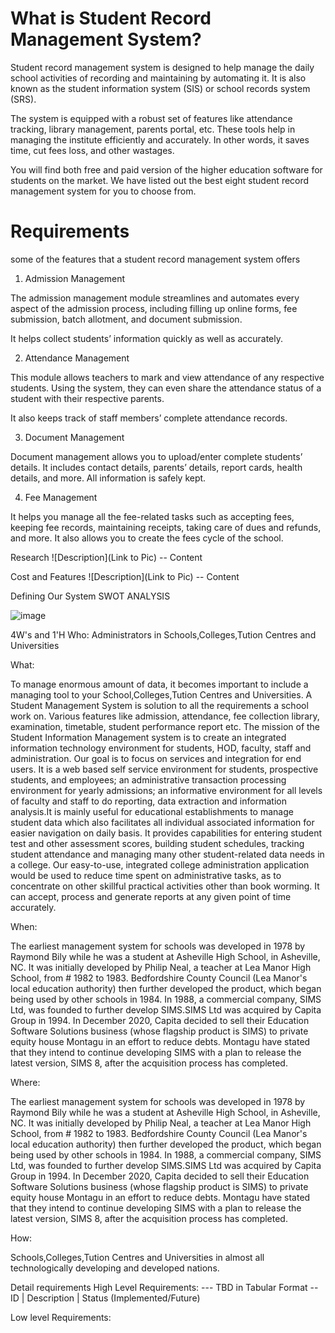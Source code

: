 # What is Student Record Management System? 

Student record management system is designed to help manage the daily school activities of recording and maintaining by automating it. It is also known as the student information system (SIS) or school records system (SRS). 

The system is equipped with a robust set of features like attendance tracking, library management, parents portal, etc. These tools help in managing the institute efficiently and accurately. In other words, it saves time, cut fees loss, and other wastages. 

You will find both free and paid version of the higher education software for students on the market. We have listed out the best eight student record management system for you to choose from. 
# Requirements

some of the features that a student record management system offers

1. Admission Management

The admission management module streamlines and automates every aspect of the admission process, including filling up online forms, fee submission, batch allotment, and document submission.

It helps collect students’ information quickly as well as accurately.

2. Attendance Management

This module allows teachers to mark and view attendance of any respective students. Using the system, they can even share the attendance status of a student with their respective parents.

It also keeps track of staff members’ complete attendance records.

3. Document Management

Document management allows you to upload/enter complete students’ details. It includes contact details, parents’ details, report cards, health details, and more. All information is safely kept.

4. Fee Management

It helps you manage all the fee-related tasks such as accepting fees, keeping fee records, maintaining receipts, taking care of dues and refunds, and more. It also allows you to create the fees cycle of the school.

Research
![Description](Link to Pic) -- Content

Cost and Features
![Description](Link to Pic) -- Content

Defining Our System
SWOT ANALYSIS

![image](https://user-images.githubusercontent.com/81298446/114833848-a0789880-9ded-11eb-9012-104cb3581395.png)


4W's and 1'H
Who:
Administrators in Schools,Colleges,Tution Centres and Universities


What:

To manage enormous amount of data, it becomes important to include a managing tool to your School,Colleges,Tution Centres and Universities. A Student Management System is solution to all the requirements a school work on. Various features like admission, attendance, fee collection library, examination, timetable, student performance report etc.
The mission of the Student Information Management system is to create an integrated information technology
environment for students, HOD, faculty, staff and administration. Our goal is to focus on services and integration for end
users. It is a web based self service environment for students, prospective students, and employees; an administrative
transaction processing environment for yearly admissions; an informative environment for all levels of faculty and staff to
do reporting, data extraction and information analysis.It is mainly useful for educational establishments to manage student
data which also facilitates all individual associated information for easier navigation on daily basis. It provides capabilities
for entering student test and other assessment scores, building student schedules, tracking student attendance and managing
many other student-related data needs in a college. Our easy-to-use, integrated college administration application would be
used to reduce time spent on administrative tasks, as to concentrate on other skillful practical activities other than book
worming. It can accept, process and generate reports at any given point of time accurately.

When:

The earliest management system for schools was developed in 1978 by Raymond Bily while he was a student at Asheville High School, in Asheville, NC. It was initially developed by Philip Neal, a teacher at Lea Manor High School, from # 1982 to 1983. Bedfordshire County Council (Lea Manor's local education authority) then further developed the product, which began being used by other schools in 1984. In 1988, a commercial company, SIMS Ltd, was founded to further develop SIMS.SIMS Ltd was acquired by Capita Group in 1994. In December 2020, Capita decided to sell their Education Software Solutions business (whose flagship product is SIMS) to private equity house Montagu in an effort to reduce debts. Montagu have stated that they intend to continue developing SIMS with a plan to release the latest version, SIMS 8, after the acquisition process has completed.

Where:

The earliest management system for schools was developed in 1978 by Raymond Bily while he was a student at Asheville High School, in Asheville, NC. It was initially developed by Philip Neal, a teacher at Lea Manor High School, from # 1982 to 1983. Bedfordshire County Council (Lea Manor's local education authority) then further developed the product, which began being used by other schools in 1984. In 1988, a commercial company, SIMS Ltd, was founded to further develop SIMS.SIMS Ltd was acquired by Capita Group in 1994. In December 2020, Capita decided to sell their Education Software Solutions business (whose flagship product is SIMS) to private equity house Montagu in an effort to reduce debts. Montagu have stated that they intend to continue developing SIMS with a plan to release the latest version, SIMS 8, after the acquisition process has completed.

How:

Schools,Colleges,Tution Centres and Universities in almost all technologically developing and developed nations.

Detail requirements
High Level Requirements:
--- TBD in Tabular Format -- ID | Description | Status (Implemented/Future)

Low level Requirements:
